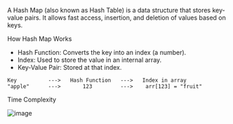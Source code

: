 A Hash Map (also known as Hash Table) is a data structure that stores key-value pairs. It allows fast access, insertion, and deletion of values based on keys.

How Hash Map Works
- Hash Function: Converts the key into an index (a number).
- Index: Used to store the value in an internal array.
- Key-Value Pair: Stored at that index.

```
Key          --->   Hash Function   --->   Index in array
"apple"      --->       123         --->    arr[123] = "fruit"
```

Time Complexity


![image](https://github.com/user-attachments/assets/430af10a-17cc-42e9-b1e2-95caf6851e0d)
